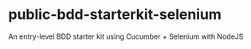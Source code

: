# public-bdd-starterkit-selenium
An entry-level BDD starter kit using Cucumber + Selenium with NodeJS

